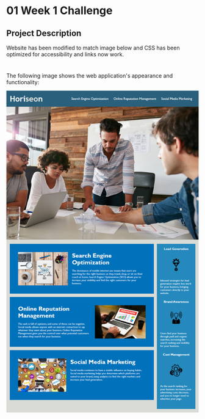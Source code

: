 # 01 Week 1 Challenge

## Project Description

Website has been modified to match image below and CSS has been optimized for accessibility and links now work.
#
The following image shows the web application's appearance and functionality:

![The Horiseon webpage includes a navigation bar, a header image, and cards with text and images at the bottom of the page.](./Assets/01-html-css-git-homework-demo.png)


